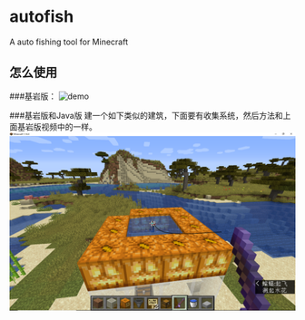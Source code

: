 # autofish
A auto fishing tool for Minecraft
## 怎么使用
###基岩版：
	![demo](https://github.com/imloafer/autofish/raw/master/demo_video/Autofishing.gif)
	
###基岩版和Java版
	建一个如下类似的建筑，下面要有收集系统，然后方法和上面基岩版视频中的一样。
	![Java](https://github.com/imloafer/autofish/raw/master/demo_video/bedrock_and_java.png)
